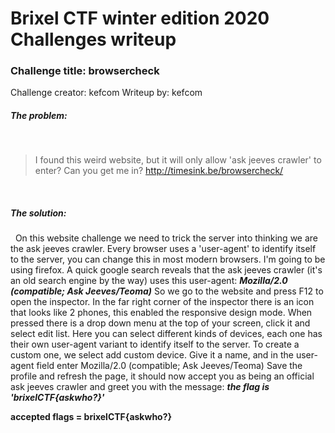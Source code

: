 # Brixel CTF winter edition 2020 Challenges writeup
### Challenge title: browsercheck
Challenge creator: kefcom
Writeup by: kefcom

##### The problem:
&nbsp;
>I found this weird website, but it will only allow 'ask jeeves crawler' to enter?
Can you get me in?
http://timesink.be/browsercheck/ 

&nbsp;
##### The solution:
&nbsp;
On this website challenge we need to trick the server into thinking we are the ask jeeves crawler.
Every browser uses a 'user-agent' to identify itself to the server, you can change this in most modern browsers. I'm going to be using firefox.
A quick google search reveals that the ask jeeves crawler (it's an old search engine by the way) uses this user-agent: ***Mozilla/2.0 (compatible; Ask Jeeves/Teoma)***
So we go to the website and press F12 to open the inspector. In the far right corner of the inspector there is an icon that looks like 2 phones, this enabled the responsive design mode.
When pressed there is a drop down menu at the top of your screen, click it and select edit list.
Here you can select different kinds of devices, each one has their own user-agent variant to identify itself to the server.
To create a custom one, we select add custom device. Give it a name, and in the user-agent field enter Mozilla/2.0 (compatible; Ask Jeeves/Teoma)
Save the profile and refresh the page, it should now accept you as being an official ask jeeves crawler and greet you with the message: ***the flag is 'brixelCTF{askwho?}'***


**accepted flags = brixelCTF{askwho?}**